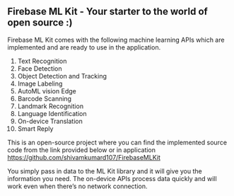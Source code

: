 ## Firebase ML Kit - Your starter to the world of open source :)
Firebase ML Kit comes with the following machine learning APIs which are implemented and are ready to use in the application.
1. Text Recognition
2. Face Detection
3. Object Detection and Tracking
4. Image Labeling
5. AutoML vision Edge
6. Barcode Scanning
7. Landmark Recognition
8. Language Identification
9. On-device Translation
10. Smart Reply

This is an open-source project where you can find the implemented source code from the link provided below or in application
https://github.com/shivamkumard107/FirebaseMLKit

You simply pass in data to the ML Kit library and it will give you the information you need. The on-device APIs process data quickly and will work even when there’s no network connection.